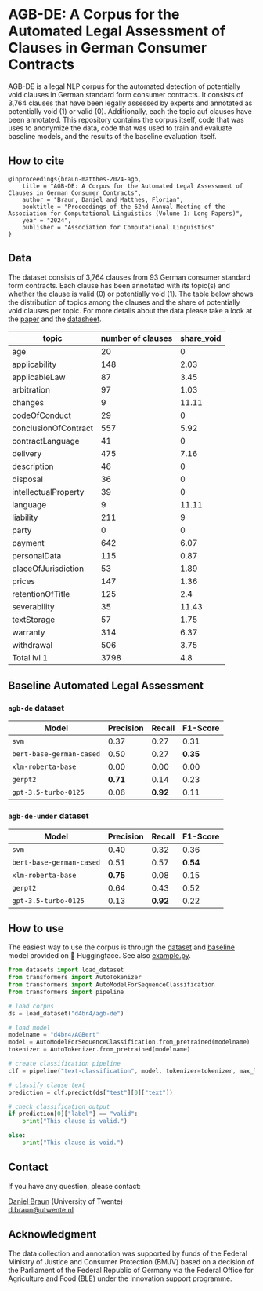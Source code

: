# AGB-DE: A Corpus for the Automated Legal Assessment of Clauses in German Consumer Contracts

AGB-DE is a legal NLP corpus for the automated detection of potentially void clauses in German standard form consumer contracts. It consists of 3,764 clauses that have been legally assessed by experts and annotated as potentially void (1) or valid (0). Additionally, each the topic auf clauses have been annotated. This repository contains the corpus itself, code that was uses to anonymize the data, code that was used to train and evaluate baseline models, and the results of the baseline evaluation itself.

## How to cite
```
@inproceedings{braun-matthes-2024-agb,
    title = "AGB-DE: A Corpus for the Automated Legal Assessment of Clauses in German Consumer Contracts", 
    author = "Braun, Daniel and Matthes, Florian",
    booktitle = "Proceedings of the 62nd Annual Meeting of the Association for Computational Linguistics (Volume 1: Long Papers)",
    year = "2024",
    publisher = "Association for Computational Linguistics"
}
```

## Data

The dataset consists of 3,764 clauses from 93 German consumer standard form contracts. Each clause has been annotated with its topic(s) and whether the clause is valid (0) or potentially void (1). The table below shows the distribution of topics among the clauses and the share of potentially void clauses per topic. For more details about the data please take a look at the [paper](https://arxiv.org/abs/2406.06809) and the [datasheet](https://github.com/DaBr01/AGB-DE/wiki).

| topic |	number of clauses |	share_void|
|-------|-----------------|----------|
|age| 	20	| 0|
|applicability	|148	|2.03|
|applicableLaw|	87|	3.45|
|arbitration|	97|	1.03|
|changes	|9	|11.11|
|codeOfConduct|	29	|0|
|conclusionOfContract|	557	|5.92|
|contractLanguage|	41	|0|
|delivery|	475	|7.16|
|description|	46	|0|
|disposal|	36	|0|
|intellectualProperty|	39	|0|
|language|	9	|11.11|
|liability	|211	|9|
|party|	0	|0|
|payment|	642	|6.07|
|personalData|	115	|0.87|
|placeOfJurisdiction|	53|	1.89|
|prices|	147	|1.36|
|retentionOfTitle|	125	|2.4|
|severability	|35	|11.43|
|textStorage|	57	|1.75|
|warranty|	314	|6.37|
|withdrawal	|506	|3.75|
|Total lvl 1|	3798	|4.8|


## Baseline Automated Legal Assessment

### ``agb-de`` dataset
| Model                      | Precision | Recall   | F1-Score |
|----------------------------|----------|----------|----------|
| ``svm``                    | 0.37     | 0.27     | 0.31     |
| ``bert-base-german-cased`` | 0.50     | 0.27     | **0.35** |
| ``xlm-roberta-base``       | 0.00     | 0.00     | 0.00     |
| ``gerpt2``                 | **0.71** | 0.14     | 0.23     |
| ``gpt-3.5-turbo-0125 ``    | 0.06     | **0.92** | 0.11     |


### ``agb-de-under`` dataset
| Model                     | Precision | Recall   | F1-Score |
|---------------------------|-----------|----------|----------|
| ``svm``                   | 0.40      | 0.32     | 0.36     |
| ``bert-base-german-cased``| 0.51      | 0.57     | **0.54** |
| ``xlm-roberta-base``      | **0.75**  | 0.08     | 0.15     |
| ``gerpt2``                | 0.64      | 0.43     | 0.52     |
| ``gpt-3.5-turbo-0125 ``   | 0.13      | **0.92** | 0.22     |

## How to use

The easiest way to use the corpus is through the [dataset](https://huggingface.co/datasets/d4br4/agb-de) and [baseline](https://huggingface.co/d4br4/AGBert) model provided on 🤗 Huggingface. See also [example.py](usage/example.py).

```python
from datasets import load_dataset
from transformers import AutoTokenizer
from transformers import AutoModelForSequenceClassification
from transformers import pipeline

# load corpus
ds = load_dataset("d4br4/agb-de")

# load model
modelname = "d4br4/AGBert"
model = AutoModelForSequenceClassification.from_pretrained(modelname)
tokenizer = AutoTokenizer.from_pretrained(modelname)

# create classification pipeline
clf = pipeline("text-classification", model, tokenizer=tokenizer, max_length=512, truncation=True)

# classify clause text
prediction = clf.predict(ds["test"][0]["text"])

# check classification output
if prediction[0]["label"] == "valid":
    print("This clause is valid.")

else:
    print("This clause is void.")
```

## Contact

If you have any question, please contact:

[Daniel Braun](https://www.daniel-braun.science) (University of Twente)<br>
[d.braun@utwente.nl](mailto:d.braun@utwente.nl)

## Acknowledgment
The data collection and annotation was supported by funds of the Federal Ministry of Justice and Consumer
Protection (BMJV) based on a decision of the Parliament of the Federal Republic of Germany
via the Federal Office for Agriculture and Food (BLE) under the innovation support
programme.
